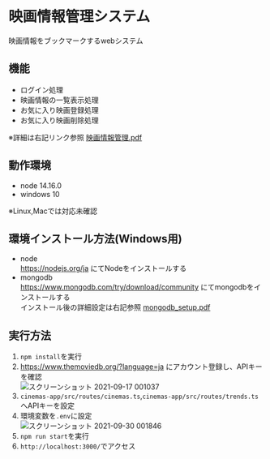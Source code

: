 # 映画情報管理システム
映画情報をブックマークするwebシステム

## 機能
- ログイン処理  
- 映画情報の一覧表示処理  
- お気に入り映画登録処理  
- お気に入り映画削除処理

※詳細は右記リンク参照 [映画情報管理.pdf](https://github.com/kenichiiwase/cinemas-app/files/7179099/default.pdf)

## 動作環境  
- node 14.16.0  
- windows 10  

※Linux,Macでは対応未確認

## 環境インストール方法(Windows用)  
- node  
https://nodejs.org/ja にてNodeをインストールする  
- mongodb  
https://www.mongodb.com/try/download/community にてmongodbをインストールする  
インストール後の詳細設定は右記参照 [mongodb_setup.pdf](https://github.com/kenichiiwase/cinemas-app/files/7237801/mongodb_setup.pdf)


## 実行方法  
1. `npm install`を実行  
2. https://www.themoviedb.org/?language=ja にアカウント登録し、APIキーを確認  
![スクリーンショット 2021-09-17 001037](https://user-images.githubusercontent.com/44935028/133637848-1d58c782-6245-4d8e-ab30-7906be613511.png)  
3. `cinemas-app/src/routes/cinemas.ts`,`cinemas-app/src/routes/trends.ts`へAPIキーを設定   
4. 環境変数を`.env`に設定  
![スクリーンショット 2021-09-30 001846](https://user-images.githubusercontent.com/44935028/135301128-1de12200-56f8-4e3a-a975-2c39b69ed5da.png)  
5. `npm run start`を実行  
6. `http://localhost:3000/`でアクセス  
